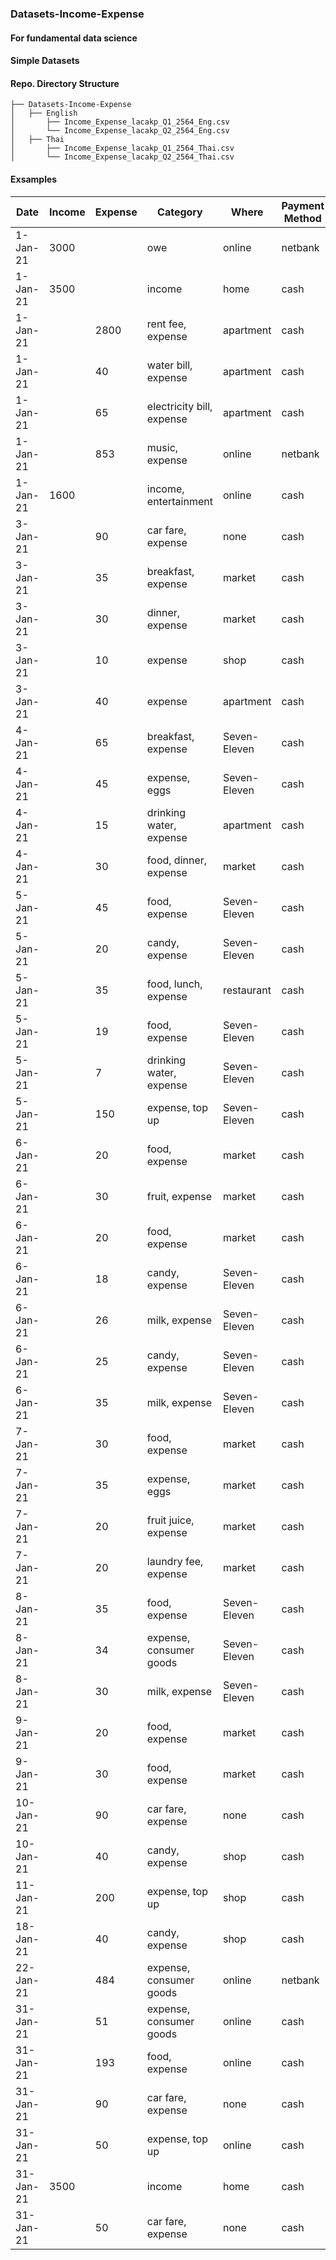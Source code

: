 ### Datasets-Income-Expense
#### For fundamental data science 
#### Simple Datasets 


#### Repo. Directory Structure

    ├── Datasets-Income-Expense
    │   ├── English
    │       ├── Income_Expense_lacakp_Q1_2564_Eng.csv 
    │       └── Income_Expense_lacakp_Q2_2564_Eng.csv
    │   ├── Thai
    │       ├── Income_Expense_lacakp_Q1_2564_Thai.csv 
    │       └── Income_Expense_lacakp_Q2_2564_Thai.csv


#### Exsamples


|Date     |Income|Expense|Category                                       |Where       |Payment Method|Measurement|
|---------|------|-------|-----------------------------------------------|------------|--------------|-----------|
|1-Jan-21 |3000  |       |owe                                            |online      |netbank       |primary    |
|1-Jan-21 |3500  |       |income                                         |home        |cash          |primary    |
|1-Jan-21 |      |2800   |rent fee, expense                              |apartment   |cash          |primary    |
|1-Jan-21 |      |40     |water bill, expense                            |apartment   |cash          |primary    |
|1-Jan-21 |      |65     |electricity bill, expense                      |apartment   |cash          |primary    |
|1-Jan-21 |      |853    |music, expense                                 |online      |netbank       |tertiary   |
|1-Jan-21 |1600  |       |income, entertainment                          |online      |cash          |tertiary   |
|3-Jan-21 |      |90     |car fare, expense                              |none        |cash          |primary    |
|3-Jan-21 |      |35     |breakfast, expense                             |market      |cash          |primary    |
|3-Jan-21 |      |30     |dinner, expense                                |market      |cash          |primary    |
|3-Jan-21 |      |10     |expense                                        |shop        |cash          |primary    |
|3-Jan-21 |      |40     |expense                                        |apartment   |cash          |secondary  |
|4-Jan-21 |      |65     |breakfast, expense                             |Seven-Eleven|cash          |primary    |
|4-Jan-21 |      |45     |expense, eggs                                  |Seven-Eleven|cash          |primary    |
|4-Jan-21 |      |15     |drinking water, expense                        |apartment   |cash          |primary    |
|4-Jan-21 |      |30     |food, dinner, expense                          |market      |cash          |primary    |
|5-Jan-21 |      |45     |food, expense                                  |Seven-Eleven|cash          |primary    |
|5-Jan-21 |      |20     |candy, expense                                 |Seven-Eleven|cash          |primary    |
|5-Jan-21 |      |35     |food, lunch, expense                           |restaurant  |cash          |primary    |
|5-Jan-21 |      |19     |food, expense                                  |Seven-Eleven|cash          |primary    |
|5-Jan-21 |      |7      |drinking water, expense                        |Seven-Eleven|cash          |primary    |
|5-Jan-21 |      |150    |expense, top up                                |Seven-Eleven|cash          |primary    |
|6-Jan-21 |      |20     |food, expense                                  |market      |cash          |primary    |
|6-Jan-21 |      |30     |fruit, expense                                 |market      |cash          |primary    |
|6-Jan-21 |      |20     |food, expense                                  |market      |cash          |primary    |
|6-Jan-21 |      |18     |candy, expense                                 |Seven-Eleven|cash          |primary    |
|6-Jan-21 |      |26     |milk, expense                                  |Seven-Eleven|cash          |primary    |
|6-Jan-21 |      |25     |candy, expense                                 |Seven-Eleven|cash          |primary    |
|6-Jan-21 |      |35     |milk, expense                                  |Seven-Eleven|cash          |primary    |
|7-Jan-21 |      |30     |food, expense                                  |market      |cash          |primary    |
|7-Jan-21 |      |35     |expense, eggs                                  |market      |cash          |primary    |
|7-Jan-21 |      |20     |fruit juice, expense                           |market      |cash          |primary    |
|7-Jan-21 |      |20     |laundry fee, expense                           |market      |cash          |secondary  |
|8-Jan-21 |      |35     |food, expense                                  |Seven-Eleven|cash          |primary    |
|8-Jan-21 |      |34     |expense, consumer goods                        |Seven-Eleven|cash          |primary    |
|8-Jan-21 |      |30     |milk, expense                                  |Seven-Eleven|cash          |primary    |
|9-Jan-21 |      |20     |food, expense                                  |market      |cash          |primary    |
|9-Jan-21 |      |30     |food, expense                                  |market      |cash          |primary    |
|10-Jan-21|      |90     |car fare, expense                              |none        |cash          |primary    |
|10-Jan-21|      |40     |candy, expense                                 |shop        |cash          |primary    |
|11-Jan-21|      |200    |expense, top up                                |shop        |cash          |secondary  |
|18-Jan-21|      |40     |candy, expense                                 |shop        |cash          |primary    |
|22-Jan-21|      |484    |expense, consumer goods                        |online      |netbank       |secondary  |
|31-Jan-21|      |51     |expense, consumer goods                        |online      |cash          |secondary  |
|31-Jan-21|      |193    |food, expense                                  |online      |cash          |primary    |
|31-Jan-21|      |90     |car fare, expense                              |none        |cash          |primary    |
|31-Jan-21|      |50     |expense, top up                                |online      |cash          |secondary  |
|31-Jan-21|3500  |       |income                                         |home        |cash          |primary    |
|31-Jan-21|      |50     |car fare, expense                              |none        |cash          |primary    |

